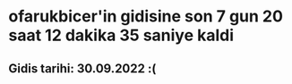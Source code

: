 # ofarukbicer'in gidisine son 7 gun 20 saat 12 dakika 35 saniye kaldi

## Gidis tarihi: 30.09.2022 :(